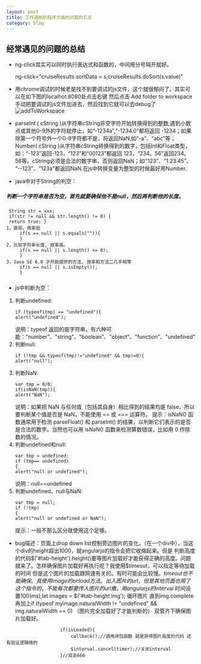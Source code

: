 ```yaml
---
layout: post
title: 工作遇到的程序方面的问题的汇总
category: blog
---
```


## 经常遇见的问题的总结

* ng-click其实可以同时执行表达式和函数的，中间用分号隔开就好。

    ng-click="cruiseResults.sortData = s;cruiseResults.doSort(s.value)"


* 用chrome调试的时候老是找不到要调试的js文件，这个就很郁闷了。其实可以在如下图的localhot:8080处点击右键 然后点击 Add folder to workspace 手动把要调试的js文件加进去，然后找到它就可以去debug了
![addToWorkspace](/blog/images/addToWorkspace.png)

* parseInt ( cString )从字符串cString非空字符开始转换得到的整数,遇到小数点或其他0-9外的字符就停止，如“-1234a”,“-1234.0”都将返回 -1234；如果除第一个符号外一个0-9字符都不是，将返回NaN,如“-a”、“abc”等；
Number( cString )从字符串cString转换得到的数字，包括Int和Float类型，如：“-123”返回-123，“123”和“00123”都返回 123，“234。56”返回234。56等。cString必须是合法的数字串，否则返回NaN；如“.123”、“1.23.45”、 “--123”、“123a"都返回NaN.在js中转换变量为整型的时候最好用Number.

* java中对于String的判空：
#####  判断一个字符串是否为空，首先就要确保他不是null，然后再判断他的长度。 
	 String str = xxx; 
	 if(str != null && str.length() != 0) { 
	 return true; }
	1，直观，效率低
		 if(s == null || s.equals("")){
		 }
	2，比较字符串长度, 效率高。
		 if(s == null || s.length() <= 0);
		 }
	3，Java SE 6.0 才开始提供的方法, 效率和方法二几乎相等
		 if(s == null || s.isEmpty());
		 } 
### 

* js中判断为空：
1. 判断undefined: 
   ```
   if (typeof(tmp) == "undefined"){ 
   alert("undefined");
   ```
   说明：typeof 返回的是字符串，有六种可能："number"、"string"、"boolean"、"object"、"function"、"undefined" 
2. 判断null: 
   ```
   if (!tmp && typeof(tmp)!="undefined" && tmp!=0){ 
   alert("null"); 
   ```
3. 判断NaN:
   ```
   var tmp = 0/0; 
   if(isNaN(tmp)){ 
   alert("NaN");  
   ```
   说明：如果把 NaN 与任何值（包括其自身）相比得到的结果均是 false，所以要判断某个值是否是 NaN，不能使用 == 或 === 运算符。 
   提示：isNaN() 函数通常用于检测 parseFloat() 和 parseInt() 的结果，以判断它们表示的是否是合法的数字。当然也可以用 isNaN() 函数来检测算数错误，比如用 0 作除数的情况。  
4. 判断undefined和null:  
   ```
   var tmp = undefined; 
   if (tmp== undefined) 
   { 
   alert("null or undefined"); 
   ```
   说明：null==undefined 
5. 判断undefined、null与NaN: 
   ```
   var tmp = null; 
   if (!tmp) 
   { 
   alert("null or undefined or NaN"); 
   ```
   提示：一般不那么区分就使用这个足够。
*  bug描述：页面上drop down list控制旁边图片的变化。（在一个div中），当这个div的height超出1000，就angularjs的指令会把它收缩起来。但是
   判断高度的代码$('#tab-height').height()要等图片加载好才能获得正确的高度。问题就来了。怎样确保图片加载好再执行呢？我使用$timeout，可以指定等待加载的时间
   但是这个图片的加载跟网速有关的。有时可能会比较慢。$timeout也不能确保。我使用image的onload方法。出入图片的url，但是其他页面也用了这个指令的，不能每次都要传入图片的url撒。
   用angularjs的$interval 时间设置100(ms),let images = $('#tab-height img'); 循环图片  直到img.complete  再加上if (typeof myimage.naturalWidth != "undefined" && img.naturalWidth == 0) （图片完全加载好了才能判断的）
   双管齐下确保图片加载好。
```
                    if(isLoaded){
                        callback();//调用闭包函数 就是获得图片高度的代码 还有验证逻辑啥的
                        $interval.cancel(timer);//关闭interval
                    }//双击666
```
   
   
	 